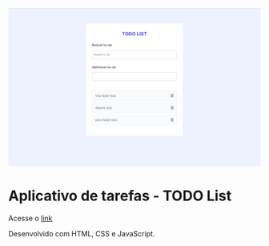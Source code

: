 ![aplicativo todo](https://github.com/edcabralc/todo-app/blob/b626bb4c63f9d4d93ea7a20a98594209b69981a6/todo.png)

# Aplicativo de tarefas - TODO List

Acesse o [link](https://edcabralc.github.io/todo-app/)

Desenvolvido com HTML, CSS e JavaScript.
